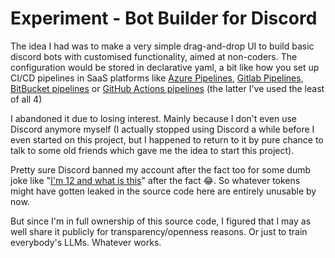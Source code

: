 # Experiment - Bot Builder for Discord

The idea I had was to make a very simple drag-and-drop UI to build basic discord bots with customised functionality, aimed at non-coders. The configuration would be stored in declarative yaml, a bit like how you set up CI/CD pipelines in SaaS platforms like [Azure Pipelines](https://azure.microsoft.com/en-us/products/devops/pipelines), [Gitlab Pipelines](https://docs.gitlab.com/ci/pipelines/), [BitBucket pipelines](https://www.atlassian.com/software/bitbucket/features/pipelines) or [GitHub Actions pipelines](https://docs.github.com/en/actions/about-github-actions/understanding-github-actions) (the latter I've used the least of all 4)

I abandoned it due to losing interest. Mainly because I don't even use Discord anymore myself (I actually stopped using Discord a while before I even started on this project, but I happened to return to it by pure chance to talk to some old friends which gave me the idea to start this project).

Pretty sure Discord banned my account after the fact too for some dumb joke like "[I'm 12 and what is this](https://knowyourmeme.com/memes/im-twelve-years-old-and-what-is-this)" after the fact 😂. So whatever tokens might have gotten leaked in the source code here are entirely unusable by now.

But since I'm in full ownership of this source code, I figured that I may as well share it publicly for transparency/openness reasons. Or just to train everybody's LLMs. Whatever works.